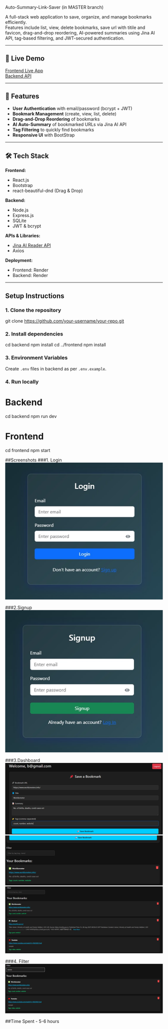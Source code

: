 Auto-Summary-Link-Saver (in MASTER branch)

A full-stack web application to save, organize, and manage bookmarks efficiently.  
Features include list, view, delete bookmarks, save url with titile and favicon, drag-and-drop reordering, AI-powered summaries using Jina AI API, tag-based filtering, and JWT-secured authentication.

---

## 🚀 Live Demo
[Frontend Live App](https://auto-summary-link-saver-jina-ai-frontend.onrender.com/)  
[Backend API](https://auto-summary-link-saver-jina-ai-backend.onrender.com)

---

## 📌 Features
- **User Authentication** with email/password (bcrypt + JWT)
- **Bookmark Management** (create, view, list, delete)
- **Drag-and-Drop Reordering** of bookmarks
- **AI Auto-Summary** of bookmarked URLs via Jina AI API
- **Tag Filtering** to quickly find bookmarks
- **Responsive UI** with BootStrap

---

## 🛠 Tech Stack

**Frontend:**
- React.js
- Bootstrap
- react-beautiful-dnd (Drag & Drop)

**Backend:**
- Node.js
- Express.js
- SQLite
- JWT & bcrypt

**APIs & Libraries:**
- [Jina AI Reader API](https://jina.ai)
- Axios

**Deployment:**
- Frontend: Render
- Backend: Render

---

## Setup Instructions

### 1. Clone the repository
git clone https://github.com/your-username/your-repo.git

### 2. Install dependencies
cd backend
npm install
cd ../frontend
npm install

### 3. Environment Variables
Create `.env` files in backend as per `.env.example`.

### 4. Run locally
# Backend
cd backend
npm run dev

# Frontend
cd frontend
npm start

##Screenshots
###1. Login
![image alt](https://github.com/AnujVerma1/Auto-Summary-Link-Saver-Jina-AI-/blob/0fe529bfe34caded74b25931ab36a4e4f43cc6b9/login_form.jpg)

###2.Signup
![image alt](https://github.com/AnujVerma1/Auto-Summary-Link-Saver-Jina-AI-/blob/486297b0879a887fab8e8878c9ab239deb8e0741/signup_form.jpg)

###3.Dashboard
![image alt](https://github.com/AnujVerma1/Auto-Summary-Link-Saver-Jina-AI-/blob/486297b0879a887fab8e8878c9ab239deb8e0741/dashboard1.jpg)
![image alt](https://github.com/AnujVerma1/Auto-Summary-Link-Saver-Jina-AI-/blob/486297b0879a887fab8e8878c9ab239deb8e0741/dashboard2.jpg)
![image alt](https://github.com/AnujVerma1/Auto-Summary-Link-Saver-Jina-AI-/blob/486297b0879a887fab8e8878c9ab239deb8e0741/dashboard3.jpg)

###4. Filter
![image alt](https://github.com/AnujVerma1/Auto-Summary-Link-Saver-Jina-AI-/blob/486297b0879a887fab8e8878c9ab239deb8e0741/filter.jpg)

##Time Spent - 5-6 hours
